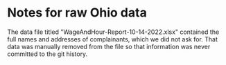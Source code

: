 # Notes for raw Ohio data

The data file titled "WageAndHour-Report-10-14-2022.xlsx" contained the full names and addresses of complainants, which we did not ask for. That data was manually removed from the file so that information was never committed to the git history. 